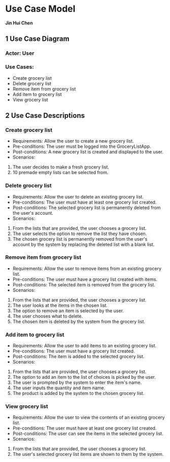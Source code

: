 # Use Case Model

**Jin Hui Chen**

## 1 Use Case Diagram

### Actor: User

### Use Cases:

- Create grocery list
- Delete grocery list
- Remove item from grocery list
- Add item to grocery list
- View grocery list

## 2 Use Case Descriptions

### Create grocery list

- Requirements: Allow the user to create a new grocery list.
- Pre-conditions: The user must be logged into the GroceryListApp.
- Post-conditions: A new grocery list is created and displayed to the user.
- Scenarios:

1. The user decides to make a fresh grocery list.
2. 10 premade empty lists can be selected from.

### Delete grocery list

- Requirements: Allow the user to delete an existing grocery list.
- Pre-conditions: The user must have at least one grocery list created.
- Post-conditions: The selected grocery list is permanently deleted from the user's account.
- Scenarios:

1. From the lists that are provided, the user chooses a grocery list.
2. The user selects the option to remove the list they have chosen.
3. The chosen grocery list is permanently removed from the user's account by the system by replacing the deleted list with a blank list.

### Remove item from grocery list

- Requirements: Allow the user to remove items from an existing grocery list.
- Pre-conditions: The user must have a grocery list created with items.
- Post-conditions: The selected item is removed from the grocery list.
- Scenarios:

1. From the lists that are provided, the user chooses a grocery list.
2. The user looks at the items in the chosen list.
3. The option to remove an item is selected by the user.
4. The user chooses what to delete.
5. The chosen item is deleted by the system from the grocery list.

### Add item to grocery list

- Requirements: Allow the user to add items to an existing grocery list.
- Pre-conditions: The user must have a grocery list created.
- Post-conditions: The item is added to the selected grocery list.
- Scenarios:

1. From the lists that are provided, the user chooses a grocery list.
2. The option to add an item to the list of choices is picked by the user.
3. The user is prompted by the system to enter the item's name.
4. The user inputs the quantity and item name.
5. The product is added by the system to the chosen grocery list.

### View grocery list

- Requirements: Allow the user to view the contents of an existing grocery list.
- Pre-conditions: The user must have at least one grocery list created.
- Post-conditions: The user can see the items in the selected grocery list.
- Scenarios:

1. From the lists that are provided, the user chooses a grocery list.
2. The user's selected grocery list items are shown to them by the system.
